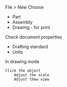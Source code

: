 File > New
Choose 
+ Part
+ Assembly
+ Drawing - for print

Check document properties
+ Drafting standard
+ Units

In drawing mode

    Click the object
        Adjust the scale
        Adjust thew view
